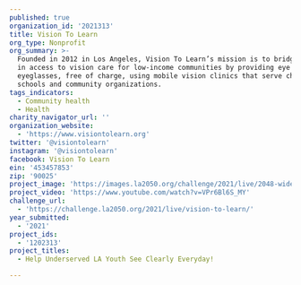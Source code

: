 ```yaml
---
published: true
organization_id: '2021313'
title: Vision To Learn
org_type: Nonprofit
org_summary: >-
  Founded in 2012 in Los Angeles, Vision To Learn’s mission is to bridge the gap
  in access to vision care for low-income communities by providing eye exams and
  eyeglasses, free of charge, using mobile vision clinics that serve children at
  schools and community organizations.
tags_indicators:
  - Community health
  - Health
charity_navigator_url: ''
organization_website:
  - 'https://www.visiontolearn.org'
twitter: '@visiontolearn'
instagram: '@visiontolearn'
facebook: Vision To Learn
ein: '453457853'
zip: '90025'
project_image: 'https://images.la2050.org/challenge/2021/live/2048-wide/vision-to-learn.jpg'
project_video: 'https://www.youtube.com/watch?v=VPr6Bl6S_MY'
challenge_url:
  - 'https://challenge.la2050.org/2021/live/vision-to-learn/'
year_submitted:
  - '2021'
project_ids:
  - '1202313'
project_titles:
  - Help Underserved LA Youth See Clearly Everyday!

---
```

